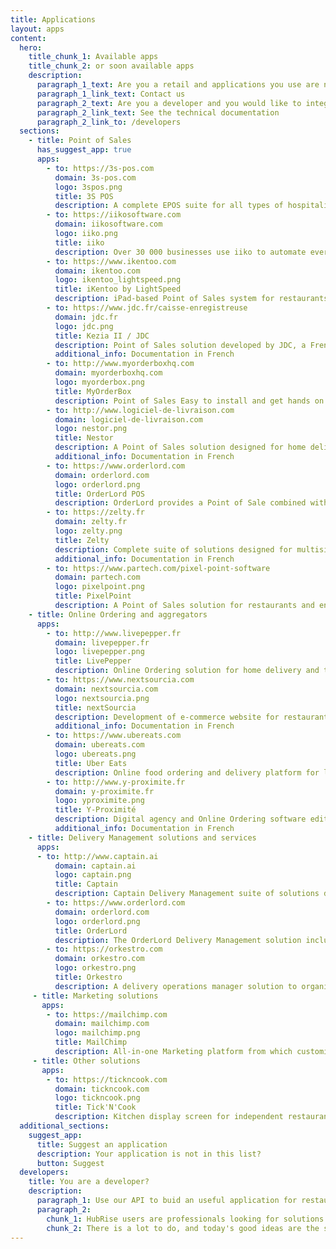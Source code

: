 ```yaml
---
title: Applications
layout: apps
content:
  hero:
    title_chunk_1: Available apps
    title_chunk_2: or soon available apps
    description:
      paragraph_1_text: Are you a retail and applications you use are not available on this page?
      paragraph_1_link_text: Contact us
      paragraph_2_text: Are you a developer and you would like to integrate your solution with HubRise?
      paragraph_2_link_text: See the technical documentation
      paragraph_2_link_to: /developers
  sections:
    - title: Point of Sales
      has_suggest_app: true
      apps:
        - to: https://3s-pos.com
          domain: 3s-pos.com
          logo: 3spos.png
          title: 3S POS
          description: A complete EPOS suite for all types of hospitality businesses. Feature-rich, 3S POS can be customised to fit exact business and operational requirements.
        - to: https://iikosoftware.com
          domain: iikosoftware.com
          logo: iiko.png
          title: iiko
          description: Over 30 000 businesses use iiko to automate every aspect of their operations. 100% cloud, easy to deploy and scale for single and multi-store businesses.
        - to: https://www.ikentoo.com
          domain: ikentoo.com
          logo: ikentoo_lightspeed.png
          title: iKentoo by LightSpeed
          description: iPad-based Point of Sales system for restaurants and hoteliers. In use around the world.
        - to: https://www.jdc.fr/caisse-enregistreuse
          domain: jdc.fr
          logo: jdc.png
          title: Kezia II / JDC
          description: Point of Sales solution developed by JDC, a French market leader. Kezia II adapts to all types of businesses.
          additional_info: Documentation in French
        - to: http://www.myorderboxhq.com
          domain: myorderboxhq.com
          logo: myorderbox.png
          title: MyOrderBox
          description: Point of Sales Easy to install and get hands on.
        - to: http://www.logiciel-de-livraison.com
          domain: logiciel-de-livraison.com
          logo: nestor.png
          title: Nestor
          description: A Point of Sales solution designed for home delivery and takeaway restaurants.
          additional_info: Documentation in French
        - to: https://www.orderlord.com
          domain: orderlord.com
          logo: orderlord.png
          title: OrderLord POS
          description: OrderLord provides a Point of Sale combined with a Delivery Mangement solution, a Kitchen Screens and advanced reporting.
        - to: https://zelty.fr
          domain: zelty.fr
          logo: zelty.png
          title: Zelty
          description: Complete suite of solutions designed for multisite, franchises and chains. Zelty is suitable for any type of restaurant from fast food to traditional catering.
          additional_info: Documentation in French        
        - to: https://www.partech.com/pixel-point-software
          domain: partech.com
          logo: pixelpoint.png
          title: PixelPoint
          description: A Point of Sales solution for restaurants and entertainment industry sector used for cost management, loss prevention and loyalty programs.
    - title: Online Ordering and aggregators
      apps:
        - to: http://www.livepepper.fr
          domain: livepepper.fr
          logo: livepepper.png
          title: LivePepper
          description: Online Ordering solution for home delivery and takeaway restaurants, in France, in the UK and internationally.
        - to: https://www.nextsourcia.com
          domain: nextsourcia.com
          logo: nextsourcia.png
          title: nextSourcia
          description: Development of e-commerce website for restaurants and retail stores alike as well as hosting and specific development work.
          additional_info: Documentation in French
        - to: https://www.ubereats.com
          domain: ubereats.com
          logo: ubereats.png
          title: Uber Eats
          description: Online food ordering and delivery platform for local restaurants. End client can order food online or via an app.
        - to: http://www.y-proximite.fr
          domain: y-proximite.fr
          logo: yproximite.png
          title: Y-Proximité
          description: Digital agency and Online Ordering software editor for SMEs and smaller retail stores.
          additional_info: Documentation in French
    - title: Delivery Management solutions and services
      apps:
      - to: http://www.captain.ai
          domain: captain.ai
          logo: captain.png
          title: Captain
          description: Captain Delivery Management suite of solutions designed to support and improve restaurant delivery through order management and live customer order tracking.
        - to: https://www.orderlord.com
          domain: orderlord.com
          logo: orderlord.png
          title: OrderLord
          description: The OrderLord Delivery Management solution includes an app for couriers to be informed and for them to navigate. Customers can also track their order.
        - to: https://orkestro.com
          domain: orkestro.com
          logo: orkestro.png
          title: Orkestro
          description: A delivery operations manager solution to organise inhouse deliveries or outsource to delivery companies on-demand and on the same day.
     - title: Marketing solutions
       apps:
        - to: https://mailchimp.com
          domain: mailchimp.com
          logo: mailchimp.png
          title: MailChimp
          description: All‑in‑one Marketing platform from which customised emails and newsletters can be sent. 
     - title: Other solutions
       apps:
        - to: https://tickncook.com
          domain: tickncook.com
          logo: tickncook.png
          title: Tick'N'Cook
          description: Kitchen display screen for independent restaurants and chains. Highly customizable modules with estimated preparation time of each item and specialized screens (bar, pastry, kitchen, etc.).
  additional_sections:
    suggest_app:
      title: Suggest an application
      description: Your application is not in this list?
      button: Suggest
  developers:
    title: You are a developer?
    description:
      paragraph_1: Use our API to buid an useful application for restaurants or retail stores. Suggest it to HubRise users by posting it on our site and app store.
      paragraph_2:
        chunk_1: HubRise users are professionals looking for solutions to modernize their business.
        chunk_2: There is a lot to do, and today's good ideas are the standards of tomorrow.
---
```

